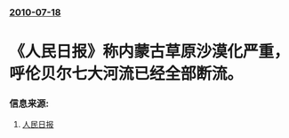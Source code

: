 ### [2010-07-18](/news/2010/07/18/index.md)

##### 
#  《人民日报》称内蒙古草原沙漠化严重，呼伦贝尔七大河流已经全部断流。




### 信息来源:

1. [人民日报](https://web.archive.org/web/20100721085800/http://news.163.com/10/0718/03/6BRJUGHC00014AED.html)

